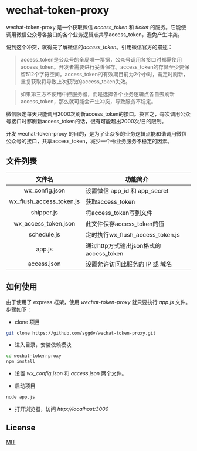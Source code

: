 # wechat-token-proxy
wechat-token-proxy 是一个获取微信 *access_token* 和 *ticket* 的服务。它能使调用微信公众号各接口的各个业务逻辑点共享access_token，避免产生冲突。

说到这个冲突，就得先了解微信的*access_token*。引用微信官方的描述：

> access_token是公众号的全局唯一票据，公众号调用各接口时都需使用access_token。开发者需要进行妥善保存。access_token的存储至少要保留512个字符空间。access_token的有效期目前为2个小时，需定时刷新，重复获取将导致上次获取的access_token失效。

> 如果第三方不使用中控服务器，而是选择各个业务逻辑点各自去刷新access_token，那么就可能会产生冲突，导致服务不稳定。

微信限定每天只能调用2000次刷新access_token的接口。换言之，每次调用公众号接口时都刷新access_token的话，很有可能超出2000次/日的限制。

开发 wechat-token-proxy 的目的，是为了让众多的业务逻辑点能和谐调用微信公众号的接口，共享access_token，减少一个令业务服务不稳定的因素。

## 文件列表

|文件名|功能简介|
|:--------:|------|
|wx_config.json|设置微信 app_id 和 app_secret|
|wx_flush_access_token.js|获取access_token|
|shipper.js|将access_token写到文件|
|wx_access_token.json|此文件保存access_token的值|
|schedule.js|定时执行wx_flush_access_token.js|
|app.js|通过http方式输出json格式的access_token|
|access.json|设置允许访问此服务的 IP 或 域名|

## 如何使用

由于使用了 express 框架，使用 *wechat-token-proxy* 就只要执行 *app.js* 文件。步骤如下：

* clone 项目

```bash
git clone https://github.com/sggdv/wechat-token-proxy.git
```


* 进入目录，安装依赖模块
```bash
cd wechat-token-proxy
npm install
```

* 设置 *wx_config.json* 和 *access.json* 两个文件。

* 启动项目
```bash
node app.js
```
* 打开浏览器，访问 *http://localhost:3000*

## License
[MIT](LICENSE)

